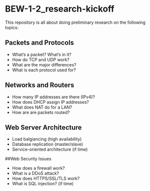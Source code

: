 # BEW-1-2_research-kickoff
This repository is all about doing preliminary research on the following topics:

## Packets and Protocols
- What’s a packet? What’s in it?
- How do TCP and UDP work?
- What are the major differences?
- What is each protocol used for?

## Networks and Routers
- How many IP addresses are there (IPv4)?
- How does DHCP assign IP addresses?
- What does NAT do for a LAN?
- How are are packets routed?

## Web Server Architecture
- Load balgiancing (high availability)
- Database replication (master/slave)
- Service-oriented architecture (if time)

##Web Security Issues
- How does a firewall work?
- What is a DDoS attack?
- How does HTTPS/SSL/TLS work?
- What is SQL injection? (if time)